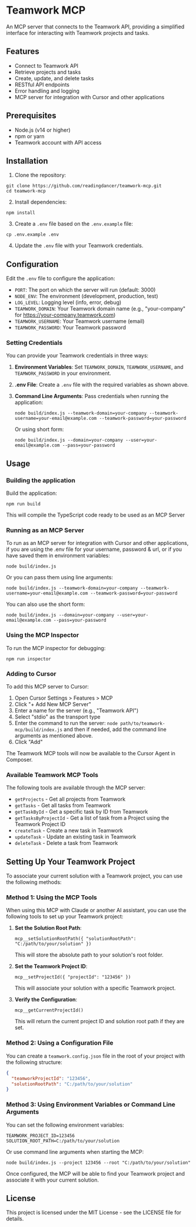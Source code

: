 # Teamwork MCP

An MCP server that connects to the Teamwork API, providing a simplified interface for interacting with Teamwork projects and tasks.

## Features

- Connect to Teamwork API
- Retrieve projects and tasks
- Create, update, and delete tasks
- RESTful API endpoints
- Error handling and logging
- MCP server for integration with Cursor and other applications

## Prerequisites

- Node.js (v14 or higher)
- npm or yarn
- Teamwork account with API access

## Installation

1. Clone the repository:

```
git clone https://github.com/readingdancer/teamwork-mcp.git
cd teamwork-mcp
```

2. Install dependencies:

```
npm install
```

3. Create a `.env` file based on the `.env.example` file:

```
cp .env.example .env
```

4. Update the `.env` file with your Teamwork credentials.

## Configuration

Edit the `.env` file to configure the application:

- `PORT`: The port on which the server will run (default: 3000)
- `NODE_ENV`: The environment (development, production, test)
- `LOG_LEVEL`: Logging level (info, error, debug)
- `TEAMWORK_DOMAIN`: Your Teamwork domain name (e.g., "your-company" for https://your-company.teamwork.com)
- `TEAMWORK_USERNAME`: Your Teamwork username (email)
- `TEAMWORK_PASSWORD`: Your Teamwork password

### Setting Credentials

You can provide your Teamwork credentials in three ways:

1. **Environment Variables**: Set `TEAMWORK_DOMAIN`, `TEAMWORK_USERNAME`, and `TEAMWORK_PASSWORD` in your environment.

2. **.env File**: Create a `.env` file with the required variables as shown above.

3. **Command Line Arguments**: Pass credentials when running the application:
   ```
   node build/index.js --teamwork-domain=your-company --teamwork-username=your-email@example.com --teamwork-password=your-password
   ```
   
   Or using short form:
   ```
   node build/index.js --domain=your-company --user=your-email@example.com --pass=your-password
   ```

## Usage

### Building the application

Build the application:

```
npm run build
```

This will compile the TypeScript code ready to be used as an MCP Server

### Running as an MCP Server

To run as an MCP server for integration with Cursor and other applications, if you are using the .env file for your username, password & url, or if you have saved them in environment variables:

```
node build/index.js
```

Or you can pass them using line arguments:

```
node build/index.js --teamwork-domain=your-company --teamwork-username=your-email@example.com --teamwork-password=your-password
```

You can also use the short form:

```
node build/index.js --domain=your-company --user=your-email@example.com --pass=your-password
```

### Using the MCP Inspector

To run the MCP inspector for debugging:

```
npm run inspector
```

### Adding to Cursor

To add this MCP server to Cursor:

1. Open Cursor Settings > Features > MCP
2. Click "+ Add New MCP Server"
3. Enter a name for the server (e.g., "Teamwork API")
4. Select "stdio" as the transport type
5. Enter the command to run the server: `node path/to/teamwork-mcp/build/index.js` and then if needed, add the command line arguments as mentioned above.
6. Click "Add"

The Teamwork MCP tools will now be available to the Cursor Agent in Composer.

### Available Teamwork MCP Tools

The following tools are available through the MCP server:

- `getProjects` - Get all projects from Teamwork
- `getTasks` - Get all tasks from Teamwork
- `getTaskById` - Get a specific task by ID from Teamwork
- `getTasksByProjectId` - Get a list of task from a Project using the Teamwork Project ID
- `createTask` - Create a new task in Teamwork
- `updateTask` - Update an existing task in Teamwork
- `deleteTask` - Delete a task from Teamwork

## Setting Up Your Teamwork Project

To associate your current solution with a Teamwork project, you can use the following methods:

### Method 1: Using the MCP Tools

When using this MCP with Claude or another AI assistant, you can use the following tools to set up your Teamwork project:

1. **Set the Solution Root Path**:
   ```
   mcp__setSolutionRootPath({ "solutionRootPath": "C:/path/to/your/solution" })
   ```
   This will store the absolute path to your solution's root folder.

2. **Set the Teamwork Project ID**:
   ```
   mcp__setProjectId({ "projectId": "123456" })
   ```
   This will associate your solution with a specific Teamwork project.

3. **Verify the Configuration**:
   ```
   mcp__getCurrentProjectId()
   ```
   This will return the current project ID and solution root path if they are set.

### Method 2: Using a Configuration File

You can create a `teamwork.config.json` file in the root of your project with the following structure:

```json
{
  "teamworkProjectId": "123456",
  "solutionRootPath": "C:/path/to/your/solution"
}
```

### Method 3: Using Environment Variables or Command Line Arguments

You can set the following environment variables:

```
TEAMWORK_PROJECT_ID=123456
SOLUTION_ROOT_PATH=C:/path/to/your/solution
```

Or use command line arguments when starting the MCP:

```
node build/index.js --project 123456 --root "C:/path/to/your/solution"
```

Once configured, the MCP will be able to find your Teamwork project and associate it with your current solution.

## License

This project is licensed under the MIT License - see the LICENSE file for details.
